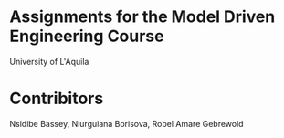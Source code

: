 # Assignments for the Model Driven Engineering Course
University of L'Aquila

# Contribitors
Nsidibe Bassey, 
Niurguiana Borisova, 
Robel Amare Gebrewold
